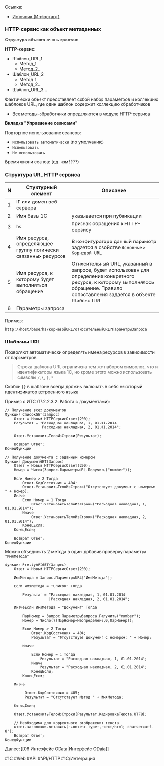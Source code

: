 Ссылки:

- [Источник (Инфостарт)](https://infostart.ru/1c/articles/842751/)

### HTTP-сервис как объект метаданных

Структура объекта очень простая:

**HTTP-сервис**:

- Шаблон_URL_1
    - Метод_1
    - Метод_2...
- Шаблон_URL_2
    - Метод_1
    - Метод_2...
- Шаблон_URL_3...

Фактически объект представляет собой набор параметров и коллекцию шаблонов URL, где один шаблон содержит коллекцию обработчиков

- Все методы-обработчики определяются в модуле HTTP-сервиса

**Вкладка "Управление сеансами"**

Повторное использование сеансов:

- `Использовать автоматически` (по умолчанию)
- `Использовать`
- `Не использовать`

Время жизни сеанса: (ед. изм????)

### Структура URL HTTP сервиса

| N   | Стуктурный элемент                                            | Описание                                                                                                                                                                             |
| --- | ------------------------------------------------------------- | ------------------------------------------------------------------------------------------------------------------------------------------------------------------------------------ |
| 1   | IP или домен веб-сервера                                      |                                                                                                                                                                                      |
| 2   | Имя базы 1С                                                   | указывается при публикации                                                                                                                                                           |
| 3   | `hs`                                                          | признак обращения к HTTP-сервису                                                                                                                                                     |
| 4   | Имя ресурса, определяющее группу логически связанных ресурсов | В конфигураторе данный параметр задается в свойстве `Основные` `>` `Корневой URL`                                                                                                    |
| 5   | Имя ресурса, к которому будет выполняться обращение           | Относительный URL, указанный в запросе, будет использован для определения конкретного ресурса, к которому выполнялось обращение. Правило сопоставления задается в объекте Шаблон URL |
| 6   | Параметры запроса                                             |                                                                                                                                                                                      |

Пример:

```
http://host/base/hs/корневойURL/относительныйURL?ПараметрыЗапроса
```

### Шаблоны URL

Позволяют автоматически определять имена ресурсов в зависимости от параметров

> Строка шаблона URL ограничена тем же набором символов, что и идентификаторы языка 1С, но кроме этого можно использовать символы `/`, `{`, `}`, `*`

Скобки `{}` в шаблоне всегда должны включать в себя некоторый идентификатор встроенного языка

Пример с ИТС (17.2.2.3.2. Работа с документами):

```bsl
// Получение всех документов
Функция СписокGET(Запрос)
    Ответ = Новый HTTPСервисОтвет(200);
    Результат = "Расходная накладная, 1, 01.01.2014
                |Расходная накладная, 2, 01.01.2014";
                
    Ответ.УстановитьТелоИзСтроки(Результат);
    
    Возврат Ответ;
КонецФункции

// Получение документа с заданным номером
Функция ДокументGET(Запрос)
    Ответ = Новый HTTPСервисОтвет(200);
    Номер = Число(Запрос.ПараметрыURL.Получить("number"));
    
    Если Номер > 2 Тогда
        Ответ.КодСостояния = 404;
        Ответ.УстановитьТелоИзСтроки("Отсутствует документ с номером: " + Номер);
    Иначе
        Если Номер = 1 Тогда
            Ответ.УстановитьТелоИзСтроки("Расходная накладная, 1, 01.01.2014");
        Иначе
            Ответ.УстановитьТелоИзСтроки("Расходная накладная, 2, 01.01.2014");
        КонецЕсли;
    КонецЕсли;
    
    Возврат Ответ;
КонецФункции
```

Можно объединить 2 метода в один, добавив проверку параметра `"ИмяМетода"`

```bsl
Функция PrettyAPIGET(Запрос)
	Ответ = Новый HTTPСервисОтвет(200);
	
	ИмяМетода = Запрос.ПараметрыURL["ИмяМетода"];
	
	Если ИмяМетода = "Список" Тогда
    	
		Результат = "Расходная накладная, 1, 01.01.2014
                	|Расходная накладная, 2, 01.01.2014";
    
	ИначеЕсли ИмяМетода = "Документ" Тогда
		
		ПарНомер = Запрос.ПараметрыЗапроса.Получить("number");
		Номер = Число(?(ПарНомер=Неопределено,0,ПарНомер));
		
		Если Номер > 2 Тогда
	        Ответ.КодСостояния = 404;
	        Результат = "Отсутствует документ с номером: " + Номер;
    	    
	    Иначе
    	    
            Если Номер = 1 Тогда
	            Результат = "Расходная накладная, 1, 01.01.2014";
	        Иначе
	            Результат = "Расходная накладная, 2, 01.01.2014";
	        КонецЕсли;
	    КонецЕсли;
	    
	Иначе
    	
		 Ответ.КодСостояния = 405;
		 Результат = "Отсутствует Метод " + ИмяМетода;
    	
	КонецЕсли;	
	
	Ответ.УстановитьТелоИзСтроки(Результат,КодировкаТекста.UTF8);	
    
    // Необходимо для корректного отображения текста
	Ответ.Заголовки.Вставить("Content-Type","text/html; charset=utf-8");
	Возврат Ответ;
КонецФункции
```

Далее: [[06 Интерфейс OData|Интерфейс OData]]

#1С #Web #API #API/HTTP #1С/Интеграция